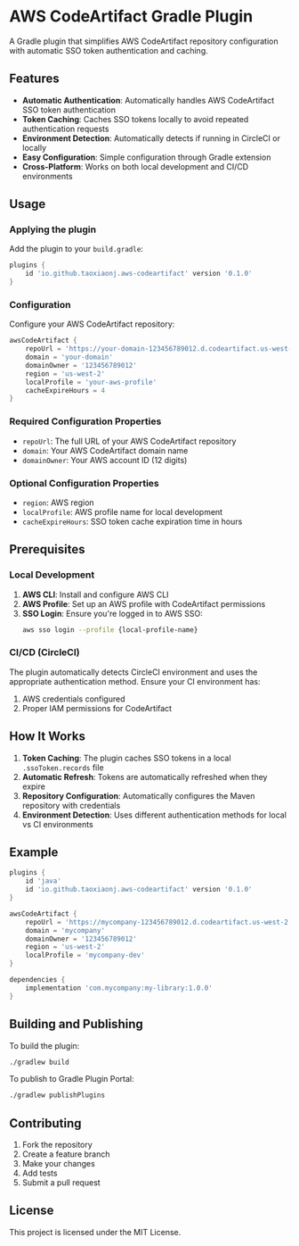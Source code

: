 # AWS CodeArtifact Gradle Plugin

A Gradle plugin that simplifies AWS CodeArtifact repository configuration with automatic SSO token authentication and caching.

## Features

- **Automatic Authentication**: Automatically handles AWS CodeArtifact SSO token authentication
- **Token Caching**: Caches SSO tokens locally to avoid repeated authentication requests
- **Environment Detection**: Automatically detects if running in CircleCI or locally
- **Easy Configuration**: Simple configuration through Gradle extension
- **Cross-Platform**: Works on both local development and CI/CD environments

## Usage

### Applying the plugin

Add the plugin to your `build.gradle`:

```gradle
plugins {
    id 'io.github.taoxiaonj.aws-codeartifact' version '0.1.0'
}
```

### Configuration

Configure your AWS CodeArtifact repository:

```gradle
awsCodeArtifact {
    repoUrl = 'https://your-domain-123456789012.d.codeartifact.us-west-2.amazonaws.com/maven/your-repo/'
    domain = 'your-domain'
    domainOwner = '123456789012'
    region = 'us-west-2'
    localProfile = 'your-aws-profile'
    cacheExpireHours = 4
}
```

### Required Configuration Properties

- `repoUrl`: The full URL of your AWS CodeArtifact repository
- `domain`: Your AWS CodeArtifact domain name
- `domainOwner`: Your AWS account ID (12 digits)

### Optional Configuration Properties

- `region`: AWS region
- `localProfile`: AWS profile name for local development
- `cacheExpireHours`: SSO token cache expiration time in hours

## Prerequisites

### Local Development

1. **AWS CLI**: Install and configure AWS CLI
2. **AWS Profile**: Set up an AWS profile with CodeArtifact permissions
3. **SSO Login**: Ensure you're logged in to AWS SSO:
   ```bash
   aws sso login --profile {local-profile-name}
   ```

### CI/CD (CircleCI)

The plugin automatically detects CircleCI environment and uses the appropriate authentication method. Ensure your CI environment has:

1. AWS credentials configured
2. Proper IAM permissions for CodeArtifact

## How It Works

1. **Token Caching**: The plugin caches SSO tokens in a local `.ssoToken.records` file
2. **Automatic Refresh**: Tokens are automatically refreshed when they expire
3. **Repository Configuration**: Automatically configures the Maven repository with credentials
4. **Environment Detection**: Uses different authentication methods for local vs CI environments

## Example

```gradle
plugins {
    id 'java'
    id 'io.github.taoxiaonj.aws-codeartifact' version '0.1.0'
}

awsCodeArtifact {
    repoUrl = 'https://mycompany-123456789012.d.codeartifact.us-west-2.amazonaws.com/maven/maven-central/'
    domain = 'mycompany'
    domainOwner = '123456789012'
    region = 'us-west-2'
    localProfile = 'mycompany-dev'
}

dependencies {
    implementation 'com.mycompany:my-library:1.0.0'
}
```

## Building and Publishing

To build the plugin:

```bash
./gradlew build
```

To publish to Gradle Plugin Portal:

```bash
./gradlew publishPlugins
```

## Contributing

1. Fork the repository
2. Create a feature branch
3. Make your changes
4. Add tests
5. Submit a pull request

## License

This project is licensed under the MIT License.
